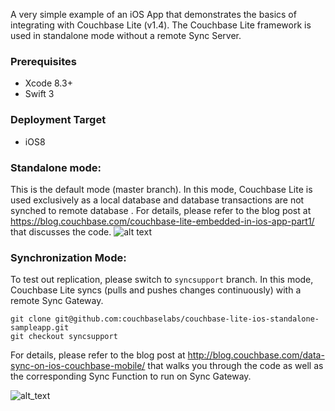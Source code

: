 A very simple example of an iOS App that demonstrates the basics of integrating with Couchbase Lite (v1.4). The Couchbase Lite framework is used in standalone mode without a remote Sync Server.

### Prerequisites
- Xcode 8.3+
- Swift 3

### Deployment Target
- iOS8


### Standalone mode: 
This is the default mode (master branch). In this mode, Couchbase Lite is used exclusively as a local database and database transactions are not synched to remote database . 
For details, please refer to the blog post at https://blog.couchbase.com/couchbase-lite-embedded-in-ios-app-part1/ that discusses the code. 
![alt text](https://blog.couchbase.com/wp-content/uploads/2017/04/cblitedemo.gif)

### Synchronization Mode:
To test out replication, please switch to `syncsupport` branch. In this mode, Couchbase Lite syncs (pulls and pushes changes continuously) with a remote Sync Gateway. 

```
git clone git@github.com:couchbaselabs/couchbase-lite-ios-standalone-sampleapp.git
git checkout syncsupport
```
For details, please refer to the blog post at http://blog.couchbase.com/data-sync-on-ios-couchbase-mobile/ that walks you through the code as well as the corresponding Sync Function to run on Sync Gateway.

![alt_text](https://blog.couchbase.com/wp-content/uploads/2017/04/demo_recording_short.gif)





